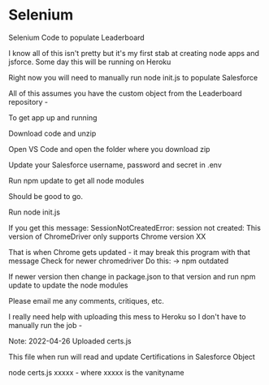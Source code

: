 # Selenium
Selenium Code to populate Leaderboard

I know all of this isn't pretty but it's my first stab at creating node apps and jsforce.
Some day this will be running on Heroku

Right now you will need to manually run node init.js to populate Salesforce

All of this assumes you have the custom object from the Leaderboard repository -

To get app up and running

Download code and unzip

Open VS Code and open the folder where you download zip

Update your Salesforce username, password and secret in .env

Run npm update to get all node modules

Should be good to go.

Run 
node init.js 

If you get this message:
SessionNotCreatedError: session not created: This version of ChromeDriver only supports Chrome version XX

That is when Chrome gets updated - it may break this program with that message
Check for newer chromedriver
Do this: -> npm outdated

If newer version then change in package.json to that version
and run npm update to update the node modules

Please email me any comments, critiques, etc.

I really need help with uploading this mess to Heroku so I don't have to manually run the job -

Note: 2022-04-26
Uploaded certs.js

This file when run will read and update Certifications in Salesforce Object

node certs.js xxxxx - where xxxxx is the vanityname






